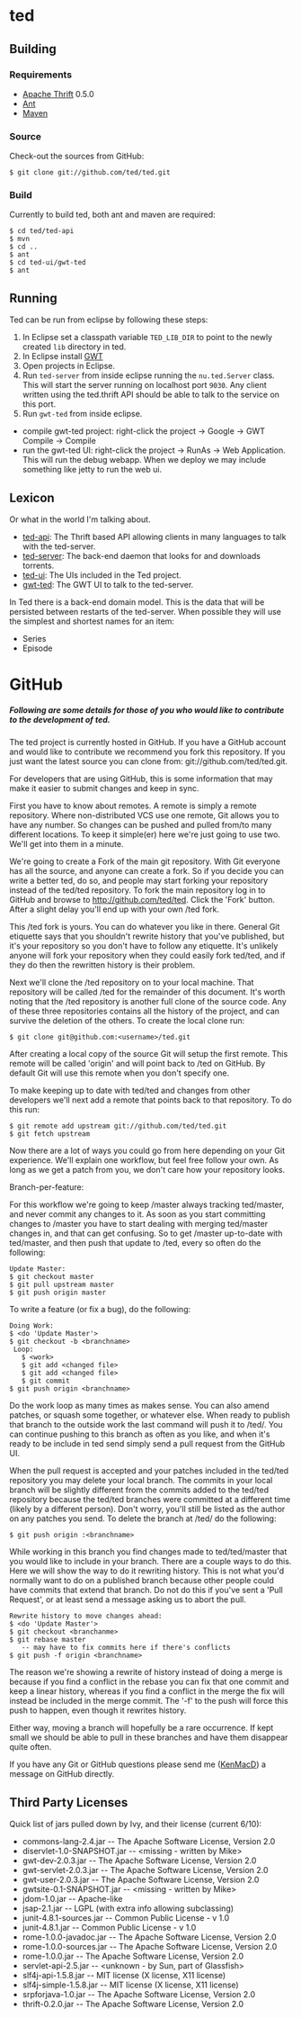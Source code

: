ted
===

## Building ####################################################################

### Requirements ###############################################################
 * [Apache Thrift](http://incubator.apache.org/thrift/) 0.5.0
 * [Ant](http://ant.apache.org/)
 * [Maven](http://maven.apache.org/)

### Source #####################################################################
Check-out the sources from GitHub:

    $ git clone git://github.com/ted/ted.git

### Build ######################################################################
Currently to build ted, both ant and maven are required:

    $ cd ted/ted-api
    $ mvn
    $ cd ..
    $ ant
    $ cd ted-ui/gwt-ted
    $ ant

## Running #####################################################################
Ted can be run from eclipse by following these steps:

 1. In Eclipse set a classpath variable `TED_LIB_DIR` to point to the newly
 created `lib` directory in ted.
 2. In Eclipse install [GWT](https://code.google.com/webtoolkit/usingeclipse.html)
 3. Open projects in Eclipse.
 4. Run `ted-server` from inside eclipse running the `nu.ted.Server` class.
This will start the server running on localhost port `9030`. Any client written
using the ted.thrift API should be able to talk to the service on this port.
 5. Run `gwt-ted` from inside eclipse.
   * compile gwt-ted project: right-click the project -> Google -> GWT Compile
   -> Compile
   * run the gwt-ted UI: right-click the project -> RunAs -> Web Application.
   This will run the debug webapp. When we deploy we may include something like
   jetty to run the web ui.

## Lexicon #####################################################################

Or what in the world I'm talking about.

 * [ted-api](http://github.com/ted/ted/tree/master/ted-api): The Thrift based
 API allowing clients in many languages to talk with the ted-server.
 * [ted-server](http://github.com/ted/ted/tree/master/ted-server): The back-end
 daemon that looks for and downloads torrents.
 * [ted-ui](http://github.com/ted/ted/tree/master/ted-ui): The UIs included in
 the Ted project.
 * [gwt-ted](http://github.com/ted/ted/tree/master/ted-ui/gwt-ted): The GWT UI
 to talk to the ted-server.

In Ted there is a back-end domain model. This is the data that will be
persisted between restarts of the ted-server. When possible they will
use the simplest and shortest names for an item:

 * Series
 * Episode

GitHub
=====

##### Following are some details for those of you who would like to contribute to the development of ted.
The ted project is currently hosted in GitHub. If you have a GitHub account and
would like to contribute we recommend you fork this repository. If you just want
the latest source you can clone from: git://github.com/ted/ted.git.

For developers that are using GitHub, this is some information that may make it
easier to submit changes and keep in sync.

First you have to know about remotes. A remote is simply a remote repository.
Where non-distributed VCS use one remote, Git allows you to have any number. So
changes can be pushed and pulled from/to many different locations. To keep it
simple(er) here we're just going to use two. We'll get into them in a minute.

We're going to create a Fork of the main git repository. With Git everyone has
all the source, and anyone can create a fork. So if you decide you can write a
better ted, do so, and people may start forking your repository instead of the
ted/ted repository. To fork the main repository log in to GitHub and browse to
http://github.com/ted/ted. Click the 'Fork' button. After a slight delay you'll
end up with your own <username>/ted fork.

This <username>/ted fork is yours. You can do whatever you like in there.
General Git etiquette says that you shouldn't rewrite history that you've
published, but it's your repository so you don't have to follow any etiquette.
It's unlikely anyone will fork your repository when they could easily fork
ted/ted, and if they do then the rewritten history is their problem.

Next we'll clone the <username>/ted repository on to your local machine. That
repository will be called <local>/ted for the remainder of this document. It's
worth noting that the <local>/ted repository is another full clone of the source
code. Any of these three repositories contains all the history of the project,
and can survive the deletion of the others. To create the local clone run:

    $ git clone git@github.com:<username>/ted.git

After creating a local copy of the source Git will setup the first remote. This
remote will be called 'origin' and will point back to <username>/ted on GitHub.
By default Git will use this remote when you don't specify one.

To make keeping up to date with ted/ted and changes from other developers we'll
next add a remote that points back to that repository. To do this run:

    $ git remote add upstream git://github.com/ted/ted.git
    $ git fetch upstream

Now there are a lot of ways you could go from here depending on your Git
experience. We'll explain one workflow, but feel free follow your own. As long
as we get a patch from you, we don't care how your repository looks.

Branch-per-feature:

For this workflow we're going to keep <username>/master always tracking
ted/master, and never commit any changes to it. As soon as you start committing
changes to <username>/master you have to start dealing with merging ted/master
changes in, and that can get confusing. So to get <local>/master up-to-date with
ted/master, and then push that update to <username>/ted, every so often do the
following:

    Update Master:
    $ git checkout master
    $ git pull upstream master
    $ git push origin master

To write a feature (or fix a bug), do the following:

    Doing Work:
    $ <do 'Update Master'>
    $ git checkout -b <branchname>
     Loop:
       $ <work>
       $ git add <changed file>
       $ git add <changed file>
       $ git commit
    $ git push origin <branchname>

Do the work loop as many times as makes sense. You can also amend patches, or
squash some together, or whatever else. When ready to publish that branch to the
outside work the last command will push it to <username>/ted/<branchname>. You
can continue pushing to this branch as often as you like, and when it's ready to
be include in ted send simply send a pull request from the GitHub UI.

When the pull request is accepted and your patches included in the ted/ted
repository you may delete your local branch. The commits in your local branch
will be slightly different from the commits added to the ted/ted repository
because the ted/ted branches were committed at a different time (likely by a
different person). Don't worry, you'll still be listed as the author on any
patches you send. To delete the branch at <username>/ted/<branchname> do the
following:

    $ git push origin :<branchname>

While working in this branch you find changes made to ted/ted/master that you
would like to include in your branch. There are a couple ways to do this. Here
we will show the way to do it rewriting history. This is not what you'd normally
want to do on a published branch because other people could have commits that
extend that branch. Do not do this if you've sent a 'Pull Request', or at least
send a message asking us to abort the pull.

    Rewrite history to move changes ahead:
    $ <do 'Update Master'>
    $ git checkout <branchanme>
    $ git rebase master
       -- may have to fix commits here if there's conflicts
    $ git push -f origin <branchname>

The reason we're showing a rewrite of history instead of doing a merge is
because if you find a conflict in the rebase you can fix that one commit and
keep a linear history, whereas if you find a conflict in the merge the fix will
instead be included in the merge commit. The '-f' to the push will force this
push to happen, even though it rewrites history.

Either way, moving a branch will hopefully be a rare occurrence. If kept small
we should be able to pull in these branches and have them disappear quite often.

If you have any Git or GitHub questions please send me ([KenMacD](http://github.com/inbox/new/KenMacD)) a message on GitHub directly.

## Third Party Licenses ########################################################

Quick list of jars pulled down by Ivy, and their license (current 6/10):

 * commons-lang-2.4.jar        --  The Apache Software License, Version 2.0
 * diservlet-1.0-SNAPSHOT.jar  --  <missing - written by Mike>
 * gwt-dev-2.0.3.jar           --  The Apache Software License, Version 2.0
 * gwt-servlet-2.0.3.jar       --  The Apache Software License, Version 2.0
 * gwt-user-2.0.3.jar          --  The Apache Software License, Version 2.0
 * gwtsite-0.1-SNAPSHOT.jar    --  <missing - written by Mike>
 * jdom-1.0.jar                --  Apache-like
 * jsap-2.1.jar                --  LGPL (with extra info allowing subclassing)
 * junit-4.8.1-sources.jar     --  Common Public License - v 1.0
 * junit-4.8.1.jar             --  Common Public License - v 1.0
 * rome-1.0.0-javadoc.jar      --  The Apache Software License, Version 2.0
 * rome-1.0.0-sources.jar      --  The Apache Software License, Version 2.0
 * rome-1.0.0.jar              --  The Apache Software License, Version 2.0
 * servlet-api-2.5.jar         --  <unknown - by Sun, part of Glassfish>
 * slf4j-api-1.5.8.jar         --  MIT license (X license, X11 license)
 * slf4j-simple-1.5.8.jar      --  MIT license (X license, X11 license)
 * srpforjava-1.0.jar          --  The Apache Software License, Version 2.0
 * thrift-0.2.0.jar            --  The Apache Software License, Version 2.0
